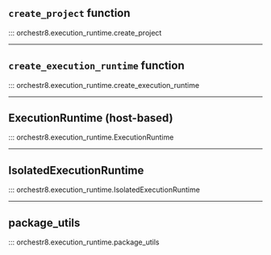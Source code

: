 ## `create_project` function

::: orchestr8.execution_runtime.create_project

---

## `create_execution_runtime` function

::: orchestr8.execution_runtime.create_execution_runtime

---

## ExecutionRuntime (host-based)

::: orchestr8.execution_runtime.ExecutionRuntime

---

## IsolatedExecutionRuntime

::: orchestr8.execution_runtime.IsolatedExecutionRuntime

---

## package_utils

::: orchestr8.execution_runtime.package_utils
